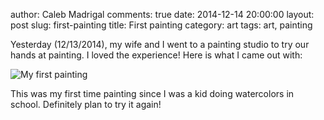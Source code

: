 author: Caleb Madrigal
comments: true
date: 2014-12-14 20:00:00
layout: post
slug: first-painting
title: First painting
category: art
tags: art, painting

Yesterday (12/13/2014), my wife and I went to a painting studio to try our hands at painting. I loved the experience! Here is what I came out with:

![My first painting](/static/images/caleb_painting_2014-12-13.jpg)

This was my first time painting since I was a kid doing watercolors in school. Definitely plan to try it again!

